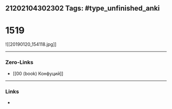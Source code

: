 21202104302302
Tags: #type_unfinished_anki 
---
# 1519

![[20190120_154118.jpg]]

---
### Zero-Links
- [[00 (book) Конфуций]]
---
### Links
-